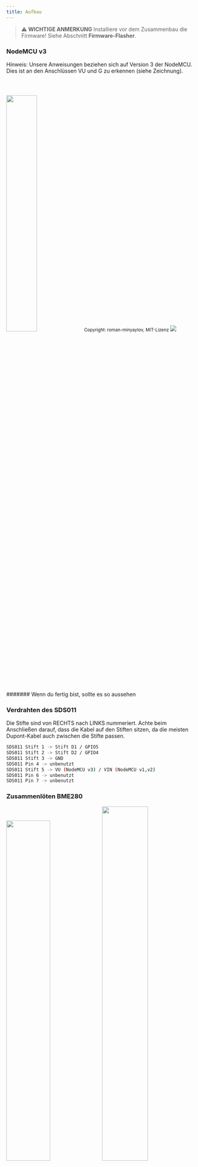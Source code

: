 ```yaml
---
title: Aufbau
---
```



> ⚠️ **WICHTIGE ANMERKUNG**
Installiere vor dem Zusammenbau die Firmware!
Siehe Abschnitt __Firmware-Flasher__.

### NodeMCU v3
Hinweis: Unsere Anweisungen beziehen sich auf Version 3 der NodeMCU. Dies ist an den Anschlüssen VU und G zu erkennen (siehe Zeichnung). 

<img src="../docs/airrohr-wiring-sds011-bme280.jpg" style="width:40%; margin-top: 3em"/>
<small>Copyright: roman-minyaylov, MIT-Lizenz</small>


<img src="../docs/nodemcu-v3-bme280.jpeg" style="margin-top: 1em"/>

####### Wenn du fertig bist, sollte es so aussehen


### Verdrahten des SDS011
Die Stifte sind von RECHTS nach LINKS nummeriert. Achte beim Anschließen darauf, dass die Kabel auf den Stiften sitzen, da die meisten Dupont-Kabel auch zwischen die Stifte passen.

```Bash
SDS011 Stift 1 -> Stift D1 / GPIO5
SDS011 Stift 2 -> Stift D2 / GPIO4
SDS011 Stift 3 -> GND
SDS011 Pin 4 -> unbenutzt
SDS011 Stift 5 -> VU (NodeMCU v3) / VIN (NodeMCU v1,v2)
SDS011 Pin 6 -> unbenutzt
SDS011 Pin 7 -> unbenutzt
```

### Zusammenlöten BME280
<img src="../docs/solder-a-bme-280.jpeg" style="width:48%; padding-right: 0.5em" class="items-center"/>
<img src="../docs/solder-bme-280.jpeg" style="width:49%;">

Verbinde die Stiftleiste mit der BME280-Platine. Löte diese von der Rückseite zusammen. Die Abstände zwischen den Pins sind sehr klein, sei also geduldig und vorsichtig.  

Der Trick besteht darin, die Lötkolbenspitze auf den Pin aufzusetzen, diese etwas zu erwärmen und dann das Lötzinn leicht aufzutragen.  

### Verdrahten den BME280
Die Stifte sind von LINKS nach RECHTS nummeriert.

```Bash
VIN -> Stift 3V3 (3,3V)
GND-> GND/G
SDA -> PIN D3
SCL -> Stift D4
```

### Alles miteinander verbinden

##### Verbinde die NodeMCU und den SDS011 miteinander
<img src="../docs/tie-air-quality-sensor-together.jpeg"/>
Verwende den Kabelbinder, um die NodeMCU (ESP8266) und den SDS011-Sensor so zu verbinden, dass die Wifi-Antenne vom Sensor weg zeigt.

 ##### Flexiblen Schlauch anschließen
 <img src="../docs/sds011-with-tube.jpeg" style="width:49%; padding-right: 0.5em"/>
 <img src="../docs/bme280-tied-to-tube.jpeg" style="width:49%;">
 
* Schließe den flexiblen Schlauch an den Sensor SDS011 an.
* Verwende den zweiten Kabelbinder, um den Temperatursensor BME280 am Schlauch zu befestigen
* Führe das USB-Kabel durch das Rohr. Montiere den SDS011 so, dass die NodeMCU nach oben und der Lüfter nach unten zeigt.

 
##### Sensor in das Rohr einschieben
* Schiebe die Teile in das Rohr, so dass es innen eingeklemmt wird.
* USB-Kabel, flexibler Schlauch und BME280 sollten aus dem Ende des Schlauchs herausschauen.
* Schiebe das andere Rohr drauf.

<img src="../docs/sds011-jammed-into-tube.jpeg"/>

###### Endbearbeitung
* Positioniere den Temperatursensor so auf dem flexiblen Schlauch, dass er sich am Rand des Rohrs befindet.
* Schneide den flexiblen Schlauch am Ende des Rohrs ab.
* Optional: Du kannst die offenen Enden des Rohrs mit einem feinen Netz abdecken. So kann die Luft zirkulieren, aber die Insekten bleiben draußen.
 
<img src="../docs/position-bme280.jpeg"/>
